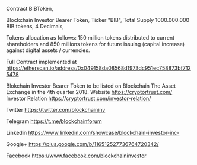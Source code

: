 Contract BIBToken,

Blockchain Investor Bearer Token,
Ticker "BIB",
Total Supply 1000.000.000 BIB tokens,
4 Decimals,

Tokens allocation as follows: 150 million tokens distributed to current shareholders
and 850 millions tokens for future issuing (capital increase) against digital
assets / currencies.

Full Contract implemented at https://etherscan.io/address/0x049158da08568d1973dc951ec758873bf7125478


Blokchain Investor Bearer Token to be listed on Blockchain The Asset Exchange in the 4th quarter 2018.
Website https://cryptortrust.com/
Investor Relation https://cryptortrust.com/investor-relation/

Twitter https://twitter.com/blockchaininv

Telegram https://t.me/blockchainforum

Linkedin https://www.linkedin.com/showcase/blockchain-investor-inc-

Google+ https://plus.google.com/b/116512527736764720342/

Facebook https://www.facebook.com/blockchaininvestor
